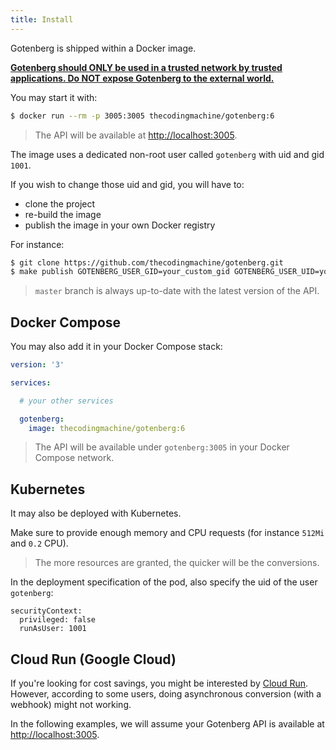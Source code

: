 ```yaml
---
title: Install
---
```


Gotenberg is shipped within a Docker image.

**[Gotenberg should ONLY be used in a trusted network by trusted applications. Do NOT expose Gotenberg to the external world.](https://blazej-adamczyk.medium.com/0-day-bug-breaks-multi-million-dollar-system-38c9e31b27e9)**

You may start it with:

```bash
$ docker run --rm -p 3005:3005 thecodingmachine/gotenberg:6
```

> The API will be available at [http://localhost:3005](http://localhost:3005).

The image uses a dedicated non-root user called `gotenberg` with uid and gid `1001`.

If you wish to change those uid and gid, you will have to:

* clone the project
* re-build the image
* publish the image in your own Docker registry

For instance:

```bash
$ git clone https://github.com/thecodingmachine/gotenberg.git
$ make publish GOTENBERG_USER_GID=your_custom_gid GOTENBERG_USER_UID=your_custom_uid DOCKER_REGISTRY=your_registry DOCKER_USER=registry_user DOCKER_PASSWORD=registry_password VERSION=version
```

> `master` branch is always up-to-date with the latest version of the API.

## Docker Compose

You may also add it in your Docker Compose stack:

```yaml
version: '3'

services:

  # your other services

  gotenberg:
    image: thecodingmachine/gotenberg:6
```

> The API will be available under `gotenberg:3005` in your Docker Compose network.

## Kubernetes

It may also be deployed with Kubernetes.

Make sure to provide enough memory and CPU requests (for instance `512Mi` and `0.2` CPU).

> The more resources are granted, the quicker will be the conversions.

In the deployment specification of the pod, also specify the uid of the user `gotenberg`:

```
securityContext:
  privileged: false
  runAsUser: 1001
```

## Cloud Run (Google Cloud)

If you're looking for cost savings, you might be interested by [Cloud Run](https://cloud.google.com/run).
However, according to some users, doing asynchronous conversion (with a webhook) might not working.

In the following examples, we will assume your
Gotenberg API is available at [http://localhost:3005](http://localhost:3005).
